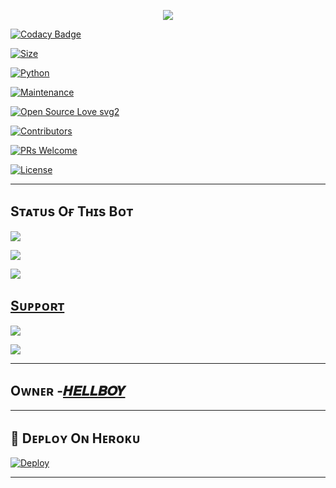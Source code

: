 <p align="center"> 

   <img src="https://telegra.ph/file/5961768eeecd2b1fe333c.jpg"> 

 </p> 

  

  

 [![Codacy Badge](https://api.codacy.com/project/badge/Grade/f7c51539e67b483bb8d7749acca51d3a)](Popay-ckl/TBH-BOTFATHER-SPAM?utm_source=github.com&utm_medium=referral&utm_content=Popay-ckl/TBH-BOTFATHER-SPAM&utm_campaign=Badge_Grade_Settings) 

 [![Size](https://img.shields.io/github/repo-size/dangerousjatt/SpamBot-2.0?style=flat-square&color=green)](https://github.com/Popay-ckl/TBH-BOTFATHER-SPAM/)    

 [![Python](https://img.shields.io/badge/Python-v3.9-blue)](https://www.python.org/) 

 [![Maintenance](https://img.shields.io/badge/Maintained%3F-yes-green.svg)](https://github.com/Popay-ckl/TBH-BOTFATHER-SPAM/graphs/commit-activity) 

 [![Open Source Love svg2](https://badges.frapsoft.com/os/v2/open-source.svg?v=103)](https://github.com/Popay-ckl/TBH-BOTFATHER-SPAM)    

 [![Contributors](https://img.shields.io/github/contributors/dangerousjatt/SpamBot-2.0?style=flat-square&color=green)](https://github.com/Popay-ckl/TBH-BOTFATHER-SPAM/graphs/contributors) 

 [![PRs Welcome](https://img.shields.io/badge/PRs-welcome-brightgreen.svg?style=flat-square)](https://makeapullrequest.com) 

 [![License](https://img.shields.io/badge/License-AGPL-blue)](https://github.com/Popay-ckl/TBH-BOTFATHER-SPAM/blob/main/LICENSE) 

  

 ---- 

  

 ## Sᴛᴀᴛᴜs Oғ Tʜɪs Bᴏᴛ 

 <p align="left"><a href="https://github.com/Popay-ckl/TBH-BOTFATHER-SPAM/network/members"><img src="https://img.shields.io/github/forks/popay-ckl/TBH-BOTFATHER-SPAM?label=Forks&logoColor=Black&style=social"></a><p align="left"><a href="https://github.com/Popay-ckl/TBH-BOTFATHER-SPAM/stargazers"><img src="https://img.shields.io/github/stars/Popay-ckl/TBH-BOTFATHER-SPAM?logoColor=Blue&style=social"></a><p align="left"><a href="https://github.com/Popay-ckl/TBH-BOTFATHER-SPAM"></a><p align="left"><a href="https://github.com/Popay-ckl/TBH-BOTFATHER-SPAM?"><img src="https://img.shields.io/github/last-commit/Popay-ckl/TBH-BOTFATHER-SPAM?style=plastic"></ 

  

 ------------------------------------------------- 

  

 ## Sᴜᴘᴘᴏʀᴛ  

                            

 <a href="https://t.me/ITS_HELLL_BOYYY"><img src="https://img.shields.io/badge/Join-SUPPORT%20GROUP-red.svg?logo=Telegram"></a> 

 <a href="https://t.me/TBH_N3TWORK"><img src="https://img.shields.io/badge/Join-SUPPORT%20CHANNEL-red.svg?logo=Telegram"></a> 

  

 ------------------------------------------------- 

 ## Oᴡɴᴇʀ -[𝑯𝑬𝑳𝑳𝑩𝑶𝒀](https://t.me/ITS_HELLL_BOYYY) 

 ------------------------------------------------- 

  

 ## 🚀 Dᴇᴘʟᴏʏ Oɴ Hᴇʀᴏᴋᴜ 

 [![Deploy](https://www.herokucdn.com/deploy/button.svg)](https://heroku.com/deploy?template=https://github.com/Popay-ckl/TBH-BOTFATHER-SPAM.git) 

 ------------------------------------------------ 

 
